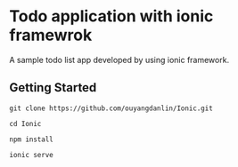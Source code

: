 # Todo application with ionic framewrok

A sample todo list app developed by using ionic framework.

## Getting Started
```
git clone https://github.com/ouyangdanlin/Ionic.git
```
```
cd Ionic
```

```
npm install
```
```
ionic serve
```
